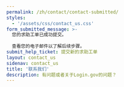 ```yaml
---
permalink: /zh/contact/contact-submitted/
styles:
  - '/assets/css/contact_us.css'
form_submitted_message: >-
  您的求助工单已成功提交。
  
  查看您的电子邮件以了解后续步骤。
submit_help_ticket: 提交新的求助工单
layout: contact_us
sidenav: contact_us
title: '联系我们'
description: 有问题或者关于Login.gov的问题？
---
```

